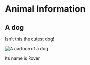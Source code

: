 # Animal Information

## A dog

Isn't this the cutest dog!

![A cartoon of a dog](../dog.png)

Its name is Rover